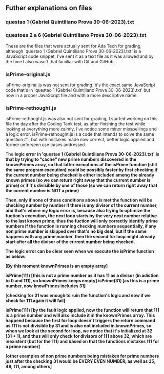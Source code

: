 ## Futher explanations on files

### questao 1 (Gabriel Quintiliano Prova 30-06-2023).txt
### questoes 2 a 6 (Gabriel Quintiliano Prova 30-06-2023).txt

These are the files that were actually sent for Ada Tech for grading, although 'questao 1 (Gabriel Quintiliano Prova 30-06-2023).txt' is a JavaScript code snippet, I've sent it as a text file as it was allowed and by the time I also wasn't that familiar with Git and GitHub.

### isPrime-original.js

isPrime-original.js was not sent for grading, it's the exact same JavaScript code that's in 'questao 1 (Gabriel Quintiliano Prova 30-06-2023).txt' but now in a proper JavaScript file and with a more descriptive name.

### isPrime-rethought.js

isPrime-rethought.js was also not sent for grading, I started working on this file the day after the Coding Tank test, as after finishing the test while looking at everything more calmly, I've notice some minor misspellings and a logic error. isPrime-rethought.js is a code that intends to solve the same question #1, but with mistakes made now correct, better logic applied and former unforseen use cases addressed.

The <b>logic error<b> in 'questao 1 (Gabriel Quintiliano Prova 30-06-2023).txt' is that by trying to "cache" new prime numbers discovered in the knownPrimes array, so that latter executions of the isPrime function (still the same program execution) could be possibly faster by first checking if the current number being checked is either included among the already known primes (so we can return right away that the current number is prime) or if it's divisible by one of those (so we can return right away that the current number is NOT a prime)

Then, only if none of these conditions above is met the function will be checking number by number if there is any divisor of the current number, and that's where my logic error is, because also trying to optimize the fuction's execution, the next loop starts by the very next number relative to the last known prime, thus the fuction will only correctly identify prime numbers if the function is running checking numbers sequentially, if any non prime number is skipped over that's no big deal, but if the same happens with any prime number, then the second for loop might already start after all the divisor of the current number being checked.

The logic error can be clear seen when we execute the isPrime function as below:

[By this moment knownPrimes is an empty array]

isPrime(111) [this is not a prime number as it has 11 as a divisor (in adiction to 0 and 111), so knownPrimes keeps empty]
isPrime(31) [as this is a prime number, now knowPrimes includes 31]

[checking for 31 was enough to ruin the function's logic and now if we check for 111 again it will fail]

isPrime(111)
[by the fault logic applied, now the function will return that 111 is a prime number and will also include it in the knownPrimes array. This happend because the first for loop doesn't triggers the return command as 111 is not divisible by 31 and is also not included in knownPrimes, so when we look at the second for loop, we notice that it's initialized at 32 (31 + 1), and thus will only check for divisors of 111 above 32, which are inexistent (but for the 111) and based on that the functions mistakes 111 for a prime number]

[other examples of non prime numbers being mistaken for prime numbers just after the checking 31 would be EVERY EVEN NUMBER, as well as 25, 49, 111, among others]
